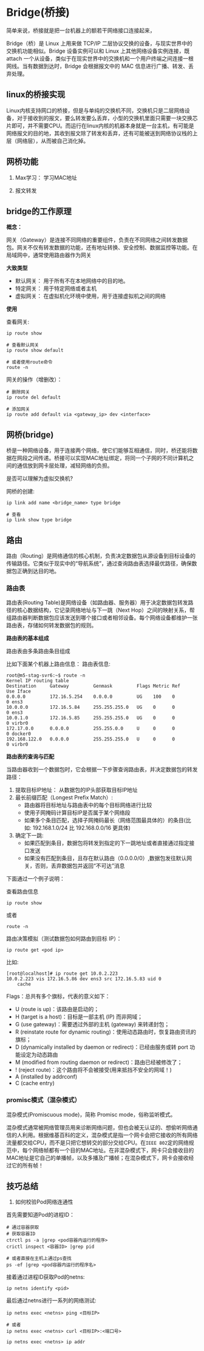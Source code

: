 
# Bridge(桥接)

简单来说，桥接就是把一台机器上的额若干网络接口连接起来，

Bridge（桥）是 Linux 上用来做 TCP/IP 二层协议交换的设备，与现实世界中的交换机功能相似。Bridge 设备实例可以和 Linux 上其他网络设备实例连接，既 attach 一个从设备，类似于在现实世界中的交换机和一个用户终端之间连接一根网线。当有数据到达时，Bridge 会根据报文中的 MAC 信息进行广播、转发、丢弃处理。

## linux的桥接实现

Linux内核支持网口的桥接，但是与单纯的交换机不同，交换机只是二层网络设备，对于接收到的报文，要么转发要么丢弃，小型的交换机里面只需要一块交换芯片即可，并不需要CPU。而运行在linux内核的机器本身就是一台主机，有可能是网络报文的目的地，其收到报文除了转发和丢弃，还有可能被送到网络协议栈的上层（网络层），从而被自己消化掉。

## 网桥功能

1. Max学习： 学习MAC地址

2. 报文转发

## bridge的工作原理

**概念：** 

网关（Gateway）是连接不同网络的重要组件，负责在不同网络之间转发数据包。网关不仅有转发数据的功能，还有地址转换、安全控制、数据监控等功能。在局域网中，通常使用路由器作为网关

**大致类型**

+ 默认网关： 用于所有不在本地网络中的目的地。
+ 特定网关： 用于特定网络或者主机
+ 虚拟网关： 在虚拟机化环境中使用，用于连接虚拟机之间的网络

**使用**

查看网关:
```shell
ip route show

# 查看默认网关
ip route show default

# 或者使用route命令
route -n
```

网关的操作（增删改）：

```shell
# 删除网关
ip route del default

# 添加网关
ip route add default via <gateway_ip> dev <interface>
```

## 网桥(bridge)

桥是一种网络设备，用于连接两个网络，使它们能够互相通信，同时，桥还能将数据在网段之间传递。桥接可以实现MAC地址绑定，将同一个子网的不同计算机之间的通信放到网卡层处理，减轻网络的负担。

是否可以理解为虚拟交换机?

网桥的创建:
```shell
ip link add name <bridge_name> type bridge

# 查看
ip link show type bridge
```

## 路由

路由（Routing）是网络通信的核心机制，负责​​决定数据包从源设备到目标设备的传输路径​​。它类似于现实中的“导航系统”，通过查询​​路由表​​选择最优路径，确保数据包正确到达目的地。

### 路由表

路由表(Routing Table)是网络设备（如路由器、服务器）用于决定数据包转发路径的核心数据结构，它记录网络地址与下一跳（Next Hop）之间的映射关系，帮组路由器判断数据包应该发送到哪个接口或者相邻设备。每个网络设备都维护一张​​路由表​​，存储如何转发数据包的规则。

**路由表的基本组成**

路由表由多条路由条目组成

比如下面某个机器上路由信息：
路由表信息:
```shell
root@m5-stag-svr6:~$ route -n
Kernel IP routing table
Destination     Gateway         Genmask         Flags Metric Ref    Use Iface
0.0.0.0         172.16.5.254    0.0.0.0         UG    100    0        0 ens3
10.0.0.0        172.16.5.84     255.255.255.0   UG    0      0        0 ens3
10.0.1.0        172.16.5.85     255.255.255.0   UG    0      0        0 virbr0
172.17.0.0      0.0.0.0         255.255.0.0     U     0      0        0 docker0
192.168.122.0   0.0.0.0         255.255.255.0   U     0      0        0 virbr0
```

**路由表的查询与匹配**

当路由器收到一个数据包时，它会根据一下步骤查询路由表，并决定数据包的转发路径：

1. 提取目标IP地址： 从数据包的IP头部获取目标IP地址
2. 最长前缀匹配（Longest Prefix Match）:
    + 路由器将目标地址与路由表中的每个目标网络进行比较
    + 使用子网掩码计算目标IP是否属于某个网络段
    + 如果多个条目匹配，选择子网掩码最长（网络范围最具体的）的条目(比如: 192.168.1.0/24 比 192.168.0.0/16 更具体)
3. 确定下一跳:
    + 如果匹配到条目，数据包将转发到指定的下一跳地址或者直接通过指定接口发送
    + 如果没有匹配到条目，且存在默认路由（0.0.0.0/0）,数据包发往默认网关，否则，丢弃数据包并返回“不可达”消息

下面通过一个例子说明：


查看路由信息

```shell
ip route show
```
或者
```shell
route -n
```

路由决策模拟（测试数据包如何路由到目标 IP）： 

```shell
ip route get <pod ip>
```

比如:
```shell
[root@localhost]# ip route get 10.0.2.223
10.0.2.223 vis 172.16.5.86 dev ens3 src 172.16.5.83 uid 0
    cache
```



Flags：总共有多个旗标，代表的意义如下：                        

+ U (route is up)：该路由是启动的；                       
+ H (target is a host)：目标是一部主机 (IP) 而非网域；                       
+ G (use gateway)：需要透过外部的主机 (gateway) 来转递封包；                       
+ R (reinstate route for dynamic routing)：使用动态路由时，恢复路由资讯的旗标；                       
+ D (dynamically installed by daemon or redirect)：已经由服务或转 port 功能设定为动态路由                       
+ M (modified from routing daemon or redirect)：路由已经被修改了；              
+ ! (reject route)：这个路由将不会被接受(用来抵挡不安全的网域！)
+ A (installed by addrconf)
+ C (cache entry)

### promisc模式（混杂模式）

混杂模式(Promiscuous  mode)，简称 Promisc  mode，俗称监听模式。

混杂模式通常被网络管理员用来诊断网络问题，但也会被无认证的、想偷听网络通信的人利用。根据维基百科的定义，混杂模式是指一个网卡会把它接收的所有网络流量都交给CPU，而不是只把它想转交的部分交给CPU。在`IEEE 802`定的网络规范中，每个网络帧都有一个目的MAC地址。在非混杂模式下，网卡只会接收目的MAC地址是它自己的单播帧，以及多播及广播帧；在混杂模式下，网卡会接收经过它的所有帧！

## 技巧总结

1. 如何校验Pod网络连通性

首先需要知道Pod的进程ID：

```shell
# 通过容器获取
# 获取容器ID
ctrctl ps -a |grep <pod容器内运行的程序> 
crictl inspect <容器ID> |grep pid

# 或者直接在主机上通过ps查找
ps -ef |grep <pod容器内运行的程序名>
```

接着通过进程ID获取Pod的netns:
```shell
ip netns identify <pid>
```

最后通过netns进行一系列的网络测试:

```shell
ip netns exec <netns> ping <目标IP>

# 或者
ip netns exec <netns> curl <目标IP>:<端口号>

ip netns exec <netns> ip addr
```
